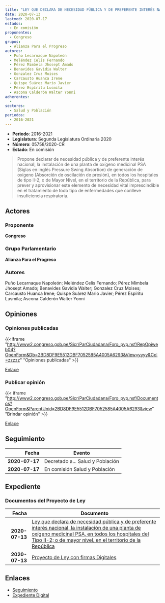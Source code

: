 ```yaml
---
title: "LEY QUE DECLARA DE NECESIDAD PÚBLICA Y DE PREFERENTE INTERÉS NACIONAL, LA INSTALACIÓN DE PLANTAS DE PRODUCCIÓN DE OXÍGENO MEDICINAL PSA. EN TODOS LOS HOSPITALES DE TIPO II-2; O DE MAYOR NIVEL, EN EL TERRITORIO DE LA REPÚBLICA."
date: 2020-07-13
lastmod: 2020-07-17
estados: 
  - En comisión
proponentes: 
  - Congreso
grupos: 
  - Alianza Para el Progreso
autores: 
  - Puño Lecarnaque Napoleón
  - Meléndez Celis Fernando
  - Pérez Mimbela Jhosept Amado
  - Benavides Gavidia Walter
  - Gonzalez Cruz Moises
  - Carcausto Huanca Irene
  - Quispe Suárez Mario Javier
  - Pérez Espíritu Lusmila
  - Ascona Calderón Walter Yonni
adherentes: 
  - 
sectores: 
  - Salud y Población
periodos: 
  - 2016-2021
---
```


- **Periodo**: 2016-2021
- **Legislatura**: Segunda Legislatura Ordinaria 2020
- **Número**: 05758/2020-CR
- **Estado**: En comisión

> Propone declarar de necesidad pública y de preferente interés nacional, la instalación de una planta de oxígeno medicinal PSA (Siglas en inglés Pressure Swing Absortion) de generación de oxígeno (Absorción de oscilación de presión), en todos los hospitales de tipo II-2, o de Mayor Nivel, en el territorio de la República, para prever y aprovisionar este elemento de necesidad vital imprescindible en el tratamiento de todo tipo de enfermedades que conlleve insuficiencia respiratoria.


## Actores

### Proponente

**Congreso**

### Grupo Parlamentario

**Alianza Para el Progreso**

### Autores

Puño Lecarnaque Napoleón; Meléndez Celis Fernando; Pérez Mimbela Jhosept Amado; Benavides Gavidia Walter; Gonzalez Cruz Moises; Carcausto Huanca Irene; Quispe Suárez Mario Javier; Pérez Espíritu Lusmila; Ascona Calderón Walter Yonni


## Opiniones

### Opiniones publicadas

{{<iframe "http://www2.congreso.gob.pe/Sicr/ParCiudadana/Foro_pvp.nsf/RepOpiweb04?OpenForm&Db=2BD8DF9E5512DBF7052585A4005A6293&View=yyyy&Col=zzzzz" "Opiniones publicadas" >}}

[Enlace](http://www2.congreso.gob.pe/Sicr/ParCiudadana/Foro_pvp.nsf/RepOpiweb04?OpenForm&Db=2BD8DF9E5512DBF7052585A4005A6293&View=yyyy&Col=zzzzz)
### Publicar opinión

{{< iframe "http://www2.congreso.gob.pe/Sicr/ParCiudadana/Foro_pvp.nsf/Documentos?OpenForm&ParentUnid=2BD8DF9E5512DBF7052585A4005A6293&view" "Brindar opinión" >}}

[Enlace](http://www2.congreso.gob.pe/Sicr/ParCiudadana/Foro_pvp.nsf/Documentos?OpenForm&ParentUnid=2BD8DF9E5512DBF7052585A4005A6293&view)

## Seguimiento

| Fecha | Evento |
|------:|--------|
| **2020-07-17** | Decretado a... Salud y Población|
| **2020-07-17** | En comisión Salud y Población|


## Expediente


### Documentos del Proyecto de Ley

| Fecha | Documento |
|------:|--------|
| **2020-07-13** | [Ley que declara de necesidad pública y de preferente interés nacional, la instalación de una planta de oxígeno medicinal PSA. en todos los hospitales del Tipo II-2; o de mayor nivel, en el territorio de la República](http://www.leyes.congreso.gob.pe/Documentos/2016_2021/Proyectos_de_Ley_y_de_Resoluciones_Legislativas/PL05758-20200713.pdf) |
| **2020-07-13** | [Proyecto de Ley con firmas Digitales](http://www.leyes.congreso.gob.pe/Documentos/2016_2021/Proyectos_de_Ley_y_de_Resoluciones_Legislativas/Proyectos_Firmas_digitales/PL05758.pdf) |

## Enlaces 

- [Seguimiento](http://www2.congreso.gob.pe/Sicr/TraDocEstProc/CLProLey2016.nsf/f7fff46988ca05b1052578e100829cc7/154fbe001dc4f0b1052585a4006e6dc1?OpenDocument)
- [Expediente Digital](http://www2.congreso.gob.pe/Sicr/TraDocEstProc/CLProLey2016.nsf/f7fff46988ca05b1052578e100829cc7/154fbe001dc4f0b1052585a4006e6dc1?OpenDocument&Click=05257FB7005EB655.eb71d0cf91d8294e05256cdf006b5706/$Body/0.1C6C)

